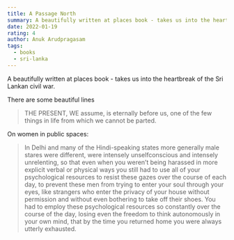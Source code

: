 ```yaml
---
title: A Passage North
summary: A beautifully written at places book - takes us into the heartbreak of the Sri Lankan civil war.
date: 2022-01-19
rating: 4
author: Anuk Arudpragasam
tags:
  - books
  - sri-lanka
---
```


A beautifully written at places book - takes us into the heartbreak of the Sri Lankan civil war.

There are some beautiful lines

> THE PRESENT, WE assume, is eternally before us, one of the few things in life from which we cannot be parted.

On women in public spaces:

> In Delhi and many of the Hindi-speaking states more generally male stares were different, were intensely unselfconscious and intensely unrelenting, so that even when you weren’t being harassed in more explicit verbal or physical ways you still had to use all of your psychological resources to resist these gazes over the course of each day, to prevent these men from trying to enter your soul through your eyes, like strangers who enter the privacy of your house without permission and without even bothering to take off their shoes. You had to employ these psychological resources so constantly over the course of the day, losing even the freedom to think autonomously in your own mind, that by the time you returned home you were always utterly exhausted.
